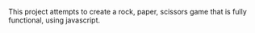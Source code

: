 This project attempts to create a rock, paper, scissors game that is fully functional, using javascript. 